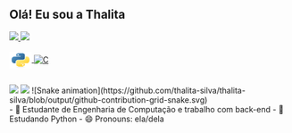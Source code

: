 ## Olá! Eu sou a Thalita
 <div>
  <a href="https://github.com/thalita-silva">
  <img height="160em" src="https://github-readme-stats.vercel.app/api?username=thalita-silva&show_icons=true&theme=dracula&include_all_commits=true&count_private=true"/>
  <img height="160em" src="https://github-readme-stats.vercel.app/api/top-langs/?username=thalita-silva&layout=compact&langs_count=7&theme=dracula"/>
</div>
<div style="display: inline_block"><br>
 
  <img align="center" alt="Python" height="30" width="40" src="https://raw.githubusercontent.com/devicons/devicon/master/icons/python/python-original.svg">
  <img align="center" alt="C" height="30" width="40" src="https://cdn.jsdelivr.net/gh/devicons/devicon@v2.13.0/devicon.min.css">
</div>
    
  ##
 
<div> 
  <a href = "mailto:thalitaaesser@gmail.com"><img src="https://img.shields.io/badge/-Gmail-%23333?style=for-the-badge&logo=gmail&logoColor=white" target="_blank"></a>
  <a href="https://www.linkedin.com/in/thalita-esser" target="_blank"><img src="https://img.shields.io/badge/-LinkedIn-%230077B5?style=for-the-badge&logo=linkedin&logoColor=white" target="_blank"></a> 
  ![Snake animation](https://github.com/thalita-silva/thalita-silva/blob/output/github-contribution-grid-snake.svg)
</div>
- 🔭 Estudante de Engenharia de Computação e trabalho com back-end
- 🌱 Estudando Python
- 😄 Pronouns: ela/dela

